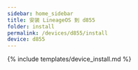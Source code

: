 ```yaml
---
sidebar: home_sidebar
title: 安装 LineageOS 到 d855
folder: install
permalink: /devices/d855/install
device: d855
---
```

{% include templates/device_install.md %}
